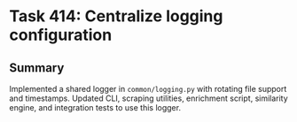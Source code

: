 # Task 414: Centralize logging configuration

## Summary
Implemented a shared logger in `common/logging.py` with rotating file support and timestamps. Updated CLI, scraping utilities, enrichment script, similarity engine, and integration tests to use this logger.
